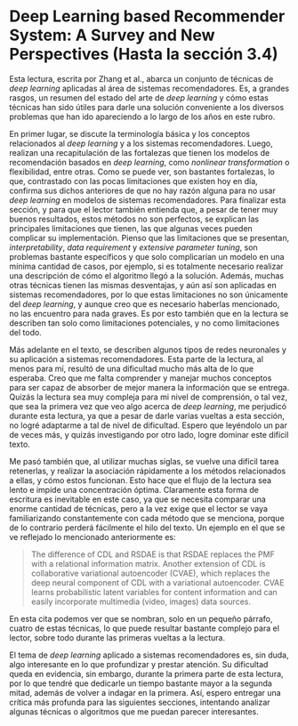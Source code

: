 # Deep Learning based Recommender System: A Survey and New Perspectives (Hasta la sección 3.4)

Esta lectura, escrita por Zhang et al., abarca un conjunto de técnicas de *deep learning* aplicadas al área de sistemas recomendadores. Es, a grandes rasgos, un resumen del estado del arte de *deep learning*  y cómo estas técnicas han sido útiles para darle una solución conveniente a los diversos problemas que han ido apareciendo a lo largo de los años en este rubro.

En primer lugar, se discute la terminología básica y los conceptos relacionados al *deep learning* y a los sistemas recomendadores. Luego, realizan una recapitulación de las fortalezas que tienen los modelos de recomendación basados en *deep learning*, como *nonlinear transformation* o flexibilidad, entre otras. Como se puede ver, son bastantes fortalezas, lo que, contrastado con las pocas limitaciones que existen hoy en día, confirma sus dichos anteriores de que no hay razón alguna para no usar *deep learning* en modelos de sistemas recomendadores. Para finalizar esta sección, y para que el lector también entienda que, a pesar de tener muy buenos resultados,  estos métodos no son perfectos, se explican las principales limitaciones que tienen, las que algunas veces pueden complicar su implementación. Pienso que las limitaciones que se presentan, *interpretability*, *data requirement* y *extensive parameter tuning*, son problemas bastante específicos y que solo complicarían un modelo en una mínima cantidad de casos, por ejemplo, si es totalmente necesario realizar una descripción de cómo el algoritmo llegó a la solución. Además, muchas otras técnicas tienen las mismas desventajas, y aún así son aplicadas en sistemas recomendadores, por lo que estas limitaciones no son únicamente del *deep learning*, y aunque creo que es necesario haberlas mencionado, no las encuentro para nada graves. Es por esto también que en la lectura se describen tan solo como limitaciones potenciales, y no como limitaciones del todo.

Más adelante en el texto, se describen algunos tipos de redes neuronales y su aplicación a sistemas recomendadores. Esta parte de la lectura, al menos para mí, resultó de una dificultad mucho más alta de lo que esperaba. Creo que me falta comprender y manejar muchos conceptos para ser capaz de absorber de mejor manera la información que se entrega. Quizás la lectura sea muy compleja para mi nivel de comprensión, o tal vez, que sea la primera vez que veo algo acerca de *deep learning*, me perjudicó durante esta lectura, ya que a pesar de darle varias vueltas a esta sección, no logré adaptarme a tal de nivel de dificultad. Espero que leyéndolo un par de veces más, y quizás investigando por otro lado, logre dominar este difícil texto.

Me pasó también que, al utilizar muchas siglas, se vuelve una difícil tarea retenerlas, y realizar la asociación rápidamente a los métodos relacionados a ellas, y cómo estos funcionan. Esto hace que el flujo de la lectura sea lento e impide una concentración óptima. Claramente esta forma de escritura es inevitable en este caso, ya que se necesita comparar una enorme cantidad de técnicas, pero a la vez exige que el lector se vaya familiarizando constantemente con cada método que se menciona, porque de lo contrario perderá fácilmente el hilo del texto. Un ejemplo en el que se ve reflejado lo mencionado anteriormente es:

> The difference of CDL and RSDAE is that RSDAE replaces the PMF with a relational
information matrix. Another extension of CDL is collaborative variational autoencoder (CVAE), which
replaces the deep neural component of CDL with a variational autoencoder. CVAE learns probabilistic latent
variables for content information and can easily incorporate multimedia (video, images) data sources.

En esta cita podemos ver que se nombran, solo en un pequeño párrafo, cuatro de estas técnicas, lo que puede resultar bastante complejo para el lector, sobre todo durante las primeras vueltas a la lectura.

El tema de *deep learning* aplicado a sistemas recomendadores es, sin duda, algo interesante en lo que profundizar y prestar atención. Su dificultad queda en evidencia, sin embargo, durante la primera parte de esta lectura, por lo que tendré que dedicarle un tiempo bastante mayor a la segunda mitad, además de volver a indagar en la primera. Así, espero entregar una crítica más profunda para las siguientes secciones, intentando analizar algunas técnicas o algoritmos que me puedan parecer interesantes.
